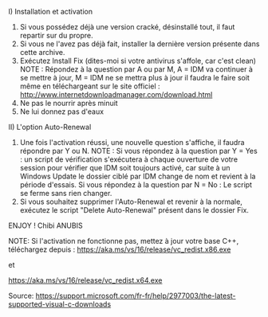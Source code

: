 I) Installation et activation
1. Si vous possédez déjà une version cracké, désinstallé tout, il faut repartir sur du propre.
2. Si vous ne l'avez pas déjà fait, installer la dernière version présente dans cette archive.
3. Exécutez Install Fix (dites-moi si votre antivirus s'affole, car c'est clean)
NOTE : Répondez à la question par A ou par M, A = IDM va continuer à se mettre à jour, M = IDM ne se mettra plus à jour il faudra le faire soit même en téléchargeant sur le site officiel : http://www.internetdownloadmanager.com/download.html
4. Ne pas le nourrir après minuit
5. Ne lui donnez pas d'eaux

II) L'option Auto-Renewal
1. Une fois l'activation réussi, une nouvelle question s'affiche, il faudra répondre par Y ou N.
NOTE : Si vous répondez à la question par Y = Yes : un script de vérification s'exécutera à chaque ouverture de votre session pour vérifier que IDM soit toujours activé, car suite à un Windows Update le dossier ciblé par IDM change de nom et revient à la période d'essais. Si vous répondez à la question par N = No : Le script se ferme sans rien changer.
2. Si vous souhaitez supprimer l'Auto-Renewal et revenir à la normale, exécutez le script "Delete Auto-Renewal" présent dans le dossier Fix.

ENJOY !
Chibi ANUBIS

NOTE: Si l'activation ne fonctionne pas, mettez à jour votre base C++, téléchargez depuis :
https://aka.ms/vs/16/release/vc_redist.x86.exe

et

https://aka.ms/vs/16/release/vc_redist.x64.exe

Source: https://support.microsoft.com/fr-fr/help/2977003/the-latest-supported-visual-c-downloads

